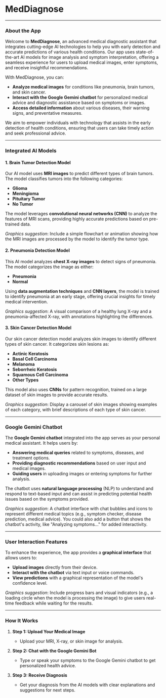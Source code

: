 # MedDiagnose

---

### **About the App**

Welcome to **MedDiagnose**, an advanced medical diagnostic assistant that integrates cutting-edge AI technologies to help you with early detection and accurate predictions of various health conditions. Our app uses state-of-the-art AI models for image analysis and symptom interpretation, offering a seamless experience for users to upload medical images, enter symptoms, and receive insightful recommendations.

With MedDiagnose, you can:

- **Analyze medical images** for conditions like pneumonia, brain tumors, and skin cancer.
- **Interact with the Google Gemini chatbot** for personalized medical advice and diagnostic assistance based on symptoms or images.
- **Access detailed information** about various diseases, their warning signs, and preventative measures.

We aim to empower individuals with technology that assists in the early detection of health conditions, ensuring that users can take timely action and seek professional advice.

---

### **Integrated AI Models**

#### **1. Brain Tumor Detection Model**
Our AI model uses **MRI images** to predict different types of brain tumors. The model classifies tumors into the following categories:
- **Glioma**
- **Meningioma**
- **Pituitary Tumor**
- **No Tumor**

The model leverages **convolutional neural networks (CNN)** to analyze the features of MRI scans, providing highly accurate predictions based on pre-trained data.

*Graphics suggestion*: Include a simple flowchart or animation showing how the MRI images are processed by the model to identify the tumor type.

#### **2. Pneumonia Detection Model**
This AI model analyzes **chest X-ray images** to detect signs of pneumonia. The model categorizes the image as either:
- **Pneumonia**
- **Normal**

Using **data augmentation techniques** and **CNN layers**, the model is trained to identify pneumonia at an early stage, offering crucial insights for timely medical intervention.

*Graphics suggestion*: A visual comparison of a healthy lung X-ray and a pneumonia-affected X-ray, with annotations highlighting the differences.

#### **3. Skin Cancer Detection Model**
Our skin cancer detection model analyzes skin images to identify different types of skin cancer. It categorizes skin lesions as:
- **Actinic Keratosis**
- **Basal Cell Carcinoma**
- **Melanoma**
- **Seborrheic Keratosis**
- **Squamous Cell Carcinoma**
- **Other Types**

This model also uses **CNNs** for pattern recognition, trained on a large dataset of skin images to provide accurate results.

*Graphics suggestion*: Display a carousel of skin images showing examples of each category, with brief descriptions of each type of skin cancer.

---

### **Google Gemini Chatbot**

The **Google Gemini chatbot** integrated into the app serves as your personal medical assistant. It helps users by:
- **Answering medical queries** related to symptoms, diseases, and treatment options.
- **Providing diagnostic recommendations** based on user input and medical images.
- **Guiding users** in uploading images or entering symptoms for further analysis.

The chatbot uses **natural language processing** (NLP) to understand and respond to text-based input and can assist in predicting potential health issues based on the symptoms provided.

*Graphics suggestion*: A chatbot interface with chat bubbles and icons to represent different medical topics (e.g., symptom checker, disease prediction, medical advice). You could also add a button that shows the chatbot's activity, like "Analyzing symptoms..." for added interactivity.

---

### **User Interaction Features**

To enhance the experience, the app provides a **graphical interface** that allows users to:
- **Upload images** directly from their device.
- **Interact with the chatbot** via text input or voice commands.
- **View predictions** with a graphical representation of the model's confidence level.

*Graphics suggestion*: Include progress bars and visual indicators (e.g., a loading circle when the model is processing the image) to give users real-time feedback while waiting for the results.

---

### **How It Works**

1. **Step 1: Upload Your Medical Image**
   - Upload your MRI, X-ray, or skin image for analysis.

2. **Step 2: Chat with the Google Gemini Bot**
   - Type or speak your symptoms to the Google Gemini chatbot to get personalized health advice.

3. **Step 3: Receive Diagnosis**
   - Get your diagnosis from the AI models with clear explanations and suggestions for next steps.


